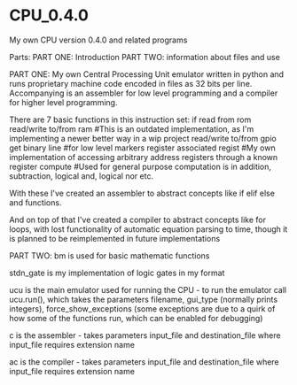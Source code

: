 # CPU_0.4.0
My own CPU version 0.4.0 and related programs


Parts:
PART ONE: Introduction
PART TWO: information about files and use



PART ONE:
My own Central Processing Unit emulator written in python and runs proprietary machine code encoded in files as 32 bits per line.
Accompanying is an assembler for low level programming and a compiler for higher level programming.

There are 7 basic functions in this instruction set:
if
read          from rom
read/write to/from ram  #This is an outdated implementation, as I'm implementing a newer better way in a wip project
read/write to/from gpio
get binary line         #for low level markers
register associated regist #My own implementation of accessing arbitrary address registers through a known register
compute                 #Used for general purpose computation is in addition, subtraction, logical and, logical nor etc.

With these I've created an assembler to abstract concepts like if elif else and functions.

And on top of that I've created a compiler to abstract concepts like for loops, with lost functionality of 
automatic equation parsing to time, though it is planned to be reimplemented in future implementations



PART TWO:
bm is used for basic mathematic functions

stdn_gate is my implementation of logic gates in my format

ucu is the main emulator used for running the CPU - to run the emulator call ucu.run(), 
which takes the parameters filename, gui_type (normally prints integers), force_show_exceptions 
(some exceptions are due to a quirk of how some of the functions run, which can be enabled for debugging)

c is the assembler  - takes parameters input_file and destination_file where input_file requires extension name

ac is the compiler  - takes parameters input_file and destination_file where input_file requires extension name


